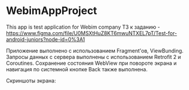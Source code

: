 # WebimAppProject
This app is test application for Webim company
ТЗ к заданию - https://www.figma.com/file/U0MSXtHuZ8KT6mwuNTXEL7pT/Test-for-android-juniors?node-id=0%3A1

Приложение выполнено с использованием Fragment'ов, ViewBunding. Запросы данных с сервера выполнены с использованием Retrofit 2 и Coroutines.
Сохранение состояния WebView при повороте экрана и навигация по системной кнопке Back также выполнена.

Скриншоты экрана:
